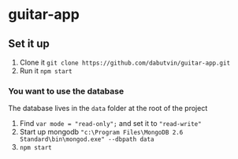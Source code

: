 # guitar-app

## Set it up

1. Clone it
  ```git clone https://github.com/dabutvin/guitar-app.git```
1. Run it
  ```npm start```
  
### You want to use the database
The database lives in the ```data``` folder at the root of the project

1. Find ```var mode = "read-only";``` and set it to ```"read-write"```
1. Start up mongodb
  ```"c:\Program Files\MongoDB 2.6 Standard\bin\mongod.exe" --dbpath data```
1. ```npm start```
